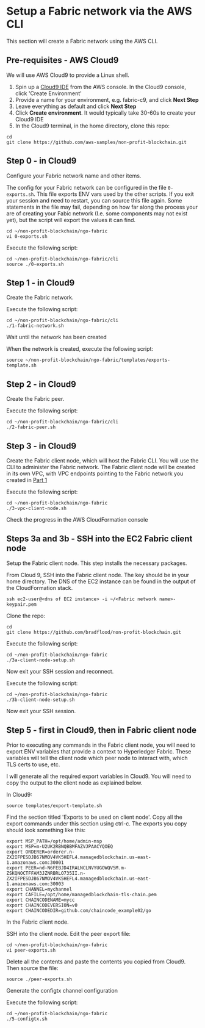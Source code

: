# Setup a Fabric network via the AWS CLI

This section will create a Fabric network using the AWS CLI.

## Pre-requisites - AWS Cloud9
We will use AWS Cloud9 to provide a Linux shell.

1. Spin up a [Cloud9 IDE](https://us-east-1.console.aws.amazon.com/cloud9/home?region=us-east-1) from the AWS console.
In the Cloud9 console, click 'Create Environment'
2. Provide a name for your environment, e.g. fabric-c9, and click **Next Step**
3. Leave everything as default and click **Next Step**
4. Click **Create environment**. It would typically take 30-60s to create your Cloud9 IDE
5. In the Cloud9 terminal, in the home directory, clone this repo:

```
cd
git clone https://github.com/aws-samples/non-profit-blockchain.git
```

## Step 0 - in Cloud9
Configure your Fabric network name and other items.

The config for your Fabric network can be configured in the file `0-exports.sh`. This file
exports ENV vars used by the other scripts. If you exit your session and need to restart,
you can source this file again. Some statements in the file may fail, depending on how far along
the process your are of creating your Fabic network (I.e. some components may not exist yet), but
the script will export the values it can find.


```
cd ~/non-profit-blockchain/ngo-fabric
vi 0-exports.sh
```

Execute the following script:

```
cd ~/non-profit-blockchain/ngo-fabric/cli
source ./0-exports.sh
```

## Step 1 - in Cloud9
Create the Fabric network. 

Execute the following script:

```
cd ~/non-profit-blockchain/ngo-fabric/cli
./1-fabric-network.sh
```

Wait until the network has been created

When the network is created, execute the following script:

```
source ~/non-profit-blockchain/ngo-fabric/templates/exports-template.sh
```

## Step 2 - in Cloud9
Create the Fabric peer.

Execute the following script:

```
cd ~/non-profit-blockchain/ngo-fabric/cli
./2-fabric-peer.sh
```

## Step 3 - in Cloud9
Create the Fabric client node, which will host the Fabric CLI. You will use the CLI to administer
the Fabric network. The Fabric client node will be created in its own VPC, with VPC endpoints 
pointing to the Fabric network you created in [Part 1](../ngo-fabric/README.md)

Execute the following script:

```
cd ~/non-profit-blockchain/ngo-fabric
./3-vpc-client-node.sh
```

Check the progress in the AWS CloudFormation console

## Steps 3a and 3b - SSH into the EC2 Fabric client node
Setup the Fabric client node. This step installs the necessary packages.

From Cloud 9, SSH into the Fabric client node. The key should be in your home directory. The DNS of the
EC2 instance can be found in the output of the CloudFormation stack.

```
ssh ec2-user@<dns of EC2 instance> -i ~/<Fabric network name>-keypair.pem
```

Clone the repo:

```
cd
git clone https://github.com/bradflood/non-profit-blockchain.git
```

Execute the following script:

```
cd ~/non-profit-blockchain/ngo-fabric
./3a-client-node-setup.sh
```

Now exit your SSH session and reconnect.

Execute the following script:

```
cd ~/non-profit-blockchain/ngo-fabric
./3b-client-node-setup.sh
```

Now exit your SSH session.



## Step 5 - first in Cloud9, then in Fabric client node
Prior to executing any commands in the Fabric client node, you will need to export ENV variables
that provide a context to Hyperledger Fabric. These variables will tell the client node which peer
node to interact with, which TLS certs to use, etc. 

I will generate all the required export variables in Cloud9. You will need to copy the output to
the client node as explained below.

In Cloud9:

```
source templates/export-template.sh
```

Find the section titled 'Exports to be used on client node'. Copy all the export commands under this 
section using ctrl-c. The exports you copy should look something like this:

```
export MSP_PATH=/opt/home/admin-msp
export MSP=m-U2UK2RBNQBBMFAZVJPAACYQOEQ
export ORDERER=orderer.n-ZX2IFPESDJB67NMOV4VK5HEFL4.managedblockchain.us-east-1.amazonaws.com:30001
export PEER=nd-N6FEBJD4IRALNCLNVYUGOWQV5M.m-ZSKQNOCTFFAM3JZNRBRLO735II.n-ZX2IFPESDJB67NMOV4VK5HEFL4.managedblockchain.us-east-1.amazonaws.com:30003
export CHANNEL=mychannel
export CAFILE=/opt/home/managedblockchain-tls-chain.pem
export CHAINCODENAME=mycc
export CHAINCODEVERSION=v0
export CHAINCODEDIR=github.com/chaincode_example02/go
```



In the Fabric client node.

SSH into the client node. Edit the peer export file:

```
cd ~/non-profit-blockchain/ngo-fabric
vi peer-exports.sh
```

Delete all the contents and paste the contents you copied from Cloud9. Then source the file:

```
source ./peer-exports.sh
```

Generate the configtx channel configuration

Execute the following script:

```
cd ~/non-profit-blockchain/ngo-fabric
./5-configtx.sh
```
